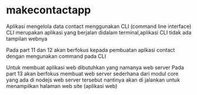 # makecontactapp

Aplikasi mengelola data contact menggunakan CLI  (command line interface)
CLI merupakan aplikasi yang berjalan didalam terminal,aplikasi CLI tidak ada tampilan webnya


Pada part 11 dan 12 akan berfokus kepada pembuatan aplkasi contact dengan mengunakan command pada CLI

Untuk membuat aplikasi web dibutuhkan yang namanya web server
Pada part 13 akan berfokus membuat web server sederhana dari modul core yang ada di nodejs
web server tersebut nantinya akan di jalankan untuk menampilkan halaman web site (aplikasi web)



